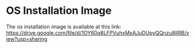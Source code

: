 # OS Installation Image
The os installation image is available at this link: https://drive.google.com/file/d/1OY60q8LFPVuhxMxAJuDUpyQQnzu8lIRB/view?usp=sharing